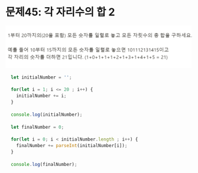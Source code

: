 # 문제45: 각 자리수의 합 2

<img src="./questionImage/046.png">

```javascript
  let initialNumber = '';

  for(let i = 1; i <= 20 ; i++) {
    initialNumber += i;
  }

  console.log(initialNumber);

  let finalNumber = 0;

  for(let i = 0; i < initialNumber.length ; i++) {
    finalNumber += parseInt(initialNumber[i]);
  }

  console.log(finalNumber);
```